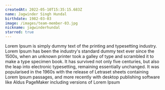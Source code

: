 ```yaml
---
createdAt: 2022-05-10T15:35:15.683Z
name: Jagwinder Singh Hundal
birthdate: 1982-03-03
image: /images/team-member-03.jpg
nickname: jagwinderhundal
starred: true
---
```


Lorem Ipsum is simply dummy text of the printing and typesetting industry. Lorem Ipsum has been the industry's standard dummy text ever since the 1500s, when an unknown printer took a galley of type and scrambled it to make a type specimen book. It has survived not only five centuries, but also the leap into electronic typesetting, remaining essentially unchanged. It was popularised in the 1960s with the release of Letraset sheets containing Lorem Ipsum passages, and more recently with desktop publishing software like Aldus PageMaker including versions of Lorem Ipsum
